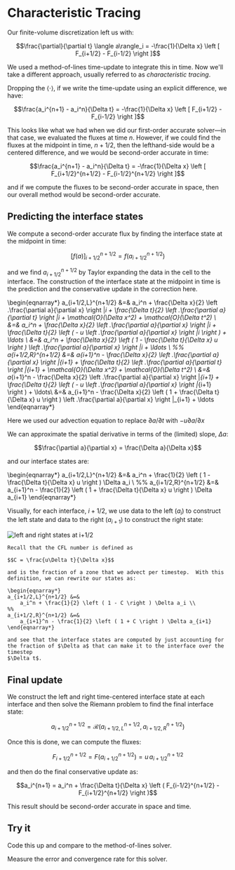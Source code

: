 # Characteristic Tracing

Our finite-volume discretization left us with:

$$\frac{\partial}{\partial t} \langle a\rangle_i = -\frac{1}{\Delta x}
   \left [ F_{i+1/2} - F_{i-1/2} \right ]$$

We used a method-of-lines time-update to integrate this in time.  Now we'll take a different
approach, usually referred to as *characteristic tracing*.

Dropping the $\langle \cdot \rangle$, if we write the time-update using an explicit difference, we have:

$$\frac{a_i^{n+1} - a_i^n}{\Delta t} = -\frac{1}{\Delta x} \left [ F_{i+1/2} - F_{i-1/2} \right ]$$

This looks like what we had when we did our first-order accurate solver&mdash;in that case, we evaluated the fluxes at time $n$.  However, if we could find the fluxes at the midpoint in time, $n+1/2$, then the lefthand-side would be a centered difference, and we would be second-order accurate in time:

$$\frac{a_i^{n+1} - a_i^n}{\Delta t} = -\frac{1}{\Delta x} \left [ F_{i+1/2}^{n+1/2} - F_{i-1/2}^{n+1/2} \right ]$$

and if we compute the fluxes to be second-order accurate in space, then our overall method would
be second-order accurate.

## Predicting the interface states

We compute a second-order accurate flux by finding the interface state at the midpoint in time:


$$\left [f(a) \right ]_{i+1/2}^{n+1/2} = f(a_{i+1/2}^{n+1/2})$$


and we find
$a_{i+1/2}^{n+1/2}$ by Taylor expanding the data in the cell
to the interface.  The construction of the interface state at the
midpoint in time is the prediction and the conservative update in the
correction here.

\begin{eqnarray*}
a_{i+1/2,L}^{n+1/2} &=& a_i^n + \frac{\Delta x}{2} \left .\frac{\partial a}{\partial x} \right |_i + \frac{\Delta t}{2} \left .\frac{\partial a}{\partial t} \right |_i + \mathcal{O}(\Delta x^2) + \mathcal{O}(\Delta t^2)  \\
    &=& a_i^n + \frac{\Delta x}{2} \left .\frac{\partial a}{\partial x} \right |_i +  \frac{\Delta t}{2} \left ( - u \left .\frac{\partial a}{\partial x} \right |_i \right ) + \ldots \\
    &=& a_i^n + \frac{\Delta x}{2} \left ( 1 - \frac{\Delta t}{\Delta x} u \right ) \left .\frac{\partial a}{\partial x} \right |_i +  \ldots \\
%%
a_{i+1/2,R}^{n+1/2} &=& a_{i+1}^n - \frac{\Delta x}{2} \left .\frac{\partial a}{\partial x} \right |_{i+1} + \frac{\Delta t}{2} \left .\frac{\partial a}{\partial t} \right |_{i+1} + \mathcal{O}(\Delta x^2) + \mathcal{O}(\Delta t^2) \\
    &=& a_{i+1}^n - \frac{\Delta x}{2} \left .\frac{\partial a}{\partial x} \right |_{i+1} +  \frac{\Delta t}{2} \left ( - u \left .\frac{\partial a}{\partial x} \right |_{i+1} \right ) + \ldots\\
    &=& a_{i+1}^n - \frac{\Delta x}{2} \left ( 1 + \frac{\Delta t}{\Delta x} u \right ) \left .\frac{\partial a}{\partial x} \right |_{i+1} +  \ldots
\end{eqnarray*}

Here we used our advection equation to replace $\partial a/\partial t$ with $-u \partial a/\partial x$

We can approximate the spatial derivative in terms of the (limited) slope, $\Delta a$:

$$\frac{\partial a}{\partial x} = \frac{\Delta a}{\Delta x}$$

and our interface states are:

\begin{eqnarray*}
a_{i+1/2,L}^{n+1/2} &=& 
    a_i^n + \frac{1}{2} \left ( 1 - \frac{\Delta t}{\Delta x} u \right ) \Delta a_i \\
%%
a_{i+1/2,R}^{n+1/2} &=& 
    a_{i+1}^n - \frac{1}{2} \left ( 1 + \frac{\Delta t}{\Delta x} u \right ) \Delta a_{i+1}
\end{eqnarray*}

Visually, for each interface, $i+1/2$, we use data to the left ($a_i$) to construct
the left state and data to the right ($a_{i+1}$) to construct the right state:

![left and right states at $i+1/2$](riemann-adv.png)

```{note}
Recall that the CFL number is defined as

$$C = \frac{u\Delta t}{\Delta x}$$

and is the fraction of a zone that we advect per timestep.  With this
definition, we can rewrite our states as:

\begin{eqnarray*}
a_{i+1/2,L}^{n+1/2} &=& 
    a_i^n + \frac{1}{2} \left ( 1 - C \right ) \Delta a_i \\
%%
a_{i+1/2,R}^{n+1/2} &=& 
    a_{i+1}^n - \frac{1}{2} \left ( 1 + C \right ) \Delta a_{i+1}
\end{eqnarray*}

and see that the interface states are computed by just accounting for
the fraction of $\Delta a$ that can make it to the interface over the timestep
$\Delta t$.
```

## Final update

We construct the left and right time-centered interface state at each interface and
then solve the Riemann problem to find the final interface state:

$$a_{i+1/2}^{n+1/2} = \mathcal{R}(a_{i+1/2,L}^{n+1/2}, a_{i+1/2,R}^{n+1/2})$$

Once this is done, we can compute the fluxes:

$$F^{n+1/2}_{i+1/2} = F(a^{n+1/2}_{i+1/2}) = u\, a^{n+1/2}_{i+1/2}$$

and then do the final conservative update as:

$$a_i^{n+1} = a_i^n + \frac{\Delta t}{\Delta x} \left ( F_{i-1/2}^{n+1/2} - F_{i+1/2}^{n+1/2} \right )$$

This result should be second-order accurate in space and time.

## Try it

Code this up and compare to the method-of-lines solver.  

Measure the
error and convergence rate for this solver.
